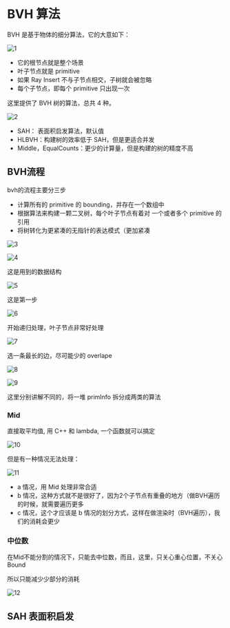 ﻿# BVH 算法

BVH 是基于物体的细分算法，它的大意如下：

![1](05-04/1.png)

- 它的根节点就是整个场景
- 叶子节点就是 primitive
- 如果 Ray Insert 不与子节点相交，子树就会被忽略
- 每个子节点，即每个 primitive 只出现一次

这里提供了 BVH 树的算法，总共 4 种。

![2](05-04/2.png)

- SAH： 表面积启发算法，默认值
- HLBVH：构建树的效率低于 SAH，但是更适合并发
- Middle，EqualCounts：更少的计算量，但是构建的树的精度不高

## BVH流程

bvh的流程主要分三步

- 计算所有的 primitive 的 bounding，并存在一个数组中
- 根据算法来构建一颗二叉树，每个叶子节点有着对 一个或者多个 primitive 的引用
- 将树转化为更紧凑的无指针的表达模式（更加紧凑

![3](05-04/3.png)

![4](05-04/4.png)

这是用到的数据结构

![5](05-04/5.png)

这是第一步

![6](05-04/6.png)

开始递归处理，叶子节点非常好处理

![7](05-04/7.png)

选一条最长的边，尽可能少的 overlape

![8](05-04/8.png)

![9](05-04/9.png)

这里分别讲解不同的，将一堆 primInfo 拆分成两类的算法

### Mid

直接取平均值, 用 C++ 和 lambda, 一个函数就可以搞定

![10](05-04/10.png)

但是有一种情况无法处理：

![11](05-04/11.png)

- a 情况，用 Mid 处理非常合适
- b 情况，这种方式就不是很好了，因为2个子节点有重叠的地方（做BVH遍历的时候，就需要遍历更多
- c 情况，这个才应该是 b 情况的划分方式，这样在做渲染时（BVH遍历），我们的消耗会更少

### 中位数

在Mid不能分割的情况下，只能去中位数，而且，这里，只关心重心位置，不关心 Bound

所以只能减少少部分的消耗

![12](05-04/12.png)

## SAH 表面积启发





 